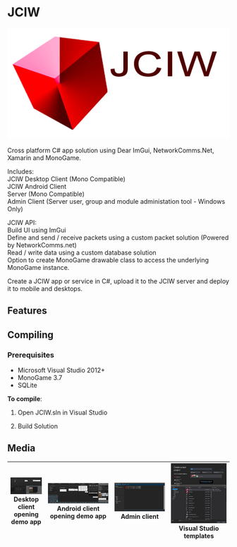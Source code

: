 # JCIW

![Preview5](./Media/topheader.png)  

Cross platform C# app solution using Dear ImGui, NetworkComms.Net, Xamarin and MonoGame.

Includes:<br>
JCIW Desktop Client (Mono Compatible)<br>
JCIW Android Client<br>
Server (Mono Compatible)<br>
Admin Client (Server user, group and module administation tool - Windows Only)<br>


JCIW API:<br>
Build UI using ImGui<br>
Define and send / receive packets using a custom packet solution (Powered by NetworkComms.net)<br>
Read / write data using a custom database solution<br>
Option to create MonoGame drawable class to access the underlying MonoGame instance.<br>


Create a JCIW app or service in C#, upload it to the JCIW server and deploy it to mobile and desktops.

## Features

## Compiling
### Prerequisites
* Microsoft Visual Studio 2012+
* MonoGame 3.7
* SQLite

**To compile**: 

1. Open JCIW.sln in Visual Studio

2. Build Solution


## Media


| <a href="./Media/DesktopClient.png"><img src="./Media/DesktopClient.png" width="200"></a> <br> **Desktop client opening demo app** | ![Preview2](./Media/AndroidClient.png) <br> **Android client opening demo app** | ![Preview3](./Media/Adminclient.png) <br> **Admin client** | ![Preview4](./Media/VS.png) <br> **Visual Studio templates** | 
|----|----|----|----|

